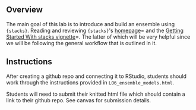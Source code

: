 ## Overview

The main goal of this lab is to introduce and build an ensemble using `{stacks}`. Reading and reviewing `{stacks}`'s [homepage](https://stacks.tidymodels.org/index.html)= and the [Getting Started With stacks vignette](https://stacks.tidymodels.org/articles/basics.html)=. The latter of which will be very helpful since we will be following the general workflow that is outlined in it.

## Instructions

After creating a github repo and connecting it to RStudio, students should work through the instructions provided in `LO6_ensemble_models.html`.

Students will need to submit their knitted html file which should contain a link to their github repo. See canvas for submission details.


